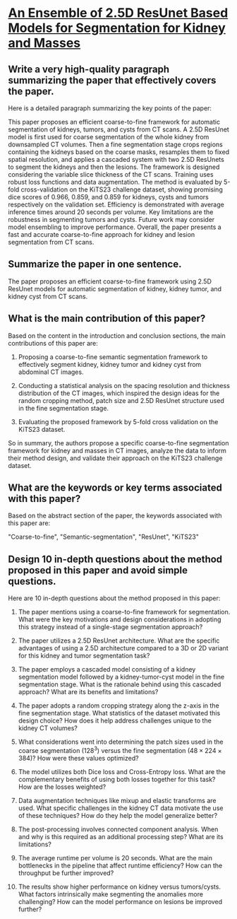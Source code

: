 # [An Ensemble of 2.5D ResUnet Based Models for Segmentation for Kidney and   Masses](https://arxiv.org/abs/2311.15586)

## Write a very high-quality paragraph summarizing the paper that effectively covers the paper.

 Here is a detailed paragraph summarizing the key points of the paper:

This paper proposes an efficient coarse-to-fine framework for automatic segmentation of kidneys, tumors, and cysts from CT scans. A 2.5D ResUnet model is first used for coarse segmentation of the whole kidney from downsampled CT volumes. Then a fine segmentation stage crops regions containing the kidneys based on the coarse masks, resamples them to fixed spatial resolution, and applies a cascaded system with two 2.5D ResUnets to segment the kidneys and then the lesions. The framework is designed considering the variable slice thickness of the CT scans. Training uses robust loss functions and data augmentation. The method is evaluated by 5-fold cross-validation on the KiTS23 challenge dataset, showing promising dice scores of 0.966, 0.859, and 0.859 for kidneys, cysts and tumors respectively on the validation set. Efficiency is demonstrated with average inference times around 20 seconds per volume. Key limitations are the robustness in segmenting tumors and cysts. Future work may consider model ensembling to improve performance. Overall, the paper presents a fast and accurate coarse-to-fine approach for kidney and lesion segmentation from CT scans.


## Summarize the paper in one sentence.

 The paper proposes an efficient coarse-to-fine framework using 2.5D ResUnet models for automatic segmentation of kidney, kidney tumor, and kidney cyst from CT scans.


## What is the main contribution of this paper?

 Based on the content in the introduction and conclusion sections, the main contributions of this paper are:

1) Proposing a coarse-to-fine semantic segmentation framework to effectively segment kidney, kidney tumor and kidney cyst from abdominal CT images. 

2) Conducting a statistical analysis on the spacing resolution and thickness distribution of the CT images, which inspired the design ideas for the random cropping method, patch size and 2.5D ResUnet structure used in the fine segmentation stage.

3) Evaluating the proposed framework by 5-fold cross validation on the KiTS23 dataset.

So in summary, the authors propose a specific coarse-to-fine segmentation framework for kidney and masses in CT images, analyze the data to inform their method design, and validate their approach on the KiTS23 challenge dataset.


## What are the keywords or key terms associated with this paper?

 Based on the abstract section of the paper, the keywords associated with this paper are:

"Coarse-to-fine", "Semantic-segmentation", "ResUnet", "KiTS23"


## Design 10 in-depth questions about the method proposed in this paper and avoid simple questions.

 Here are 10 in-depth questions about the method proposed in this paper:

1. The paper mentions using a coarse-to-fine framework for segmentation. What were the key motivations and design considerations in adopting this strategy instead of a single-stage segmentation approach?

2. The paper utilizes a 2.5D ResUnet architecture. What are the specific advantages of using a 2.5D architecture compared to a 3D or 2D variant for this kidney and tumor segmentation task? 

3. The paper employs a cascaded model consisting of a kidney segmentation model followed by a kidney-tumor-cyst model in the fine segmentation stage. What is the rationale behind using this cascaded approach? What are its benefits and limitations?

4. The paper adopts a random cropping strategy along the z-axis in the fine segmentation stage. What statistics of the dataset motivated this design choice? How does it help address challenges unique to the kidney CT volumes?  

5. What considerations went into determining the patch sizes used in the coarse segmentation ($128^3$) versus the fine segmentation ($48\times224\times384$)? How were these values optimized?

6. The model utilizes both Dice loss and Cross-Entropy loss. What are the complementary benefits of using both losses together for this task? How are the losses weighted?

7. Data augmentation techniques like mixup and elastic transforms are used. What specific challenges in the kidney CT data motivate the use of these techniques? How do they help the model generalize better?

8. The post-processing involves connected component analysis. When and why is this required as an additional processing step? What are its limitations?

9. The average runtime per volume is 20 seconds. What are the main bottlenecks in the pipeline that affect runtime efficiency? How can the throughput be further improved?

10. The results show higher performance on kidney versus tumors/cysts. What factors intrinsically make segmenting the anomalies more challenging? How can the model performance on lesions be improved further?
